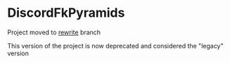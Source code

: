 # DiscordFkPyramids

Project moved to [rewrite](https://github.com/zaxutic/Discord-FkPyramids/tree/rewrite) branch

This version of the project is now deprecated and considered the "legacy" version
